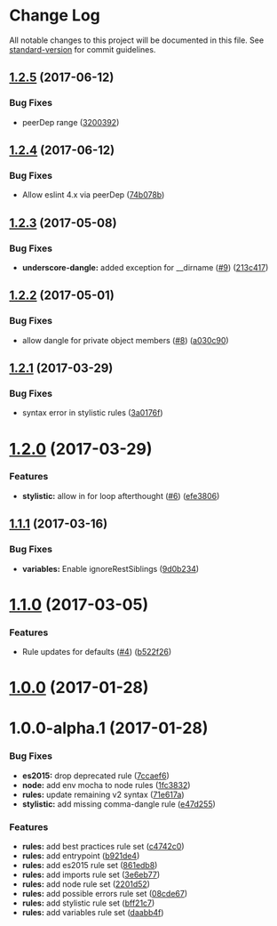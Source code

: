 # Change Log

All notable changes to this project will be documented in this file. See [standard-version](https://github.com/conventional-changelog/standard-version) for commit guidelines.

<a name="1.2.5"></a>
## [1.2.5](https://github.com/webpack-contrib/eslint-config-webpack/compare/v1.2.4...v1.2.5) (2017-06-12)


### Bug Fixes

* peerDep range ([3200392](https://github.com/webpack-contrib/eslint-config-webpack/commit/3200392))



<a name="1.2.4"></a>
## [1.2.4](https://github.com/webpack-contrib/eslint-config-webpack/compare/v1.2.3...v1.2.4) (2017-06-12)


### Bug Fixes

* Allow eslint 4.x via peerDep ([74b078b](https://github.com/webpack-contrib/eslint-config-webpack/commit/74b078b))



<a name="1.2.3"></a>
## [1.2.3](https://github.com/webpack-contrib/eslint-config-webpack/compare/v1.2.2...v1.2.3) (2017-05-08)


### Bug Fixes

* **underscore-dangle:** added exception for __dirname ([#9](https://github.com/webpack-contrib/eslint-config-webpack/issues/9)) ([213c417](https://github.com/webpack-contrib/eslint-config-webpack/commit/213c417))



<a name="1.2.2"></a>
## [1.2.2](https://github.com/webpack-contrib/eslint-config-webpack/compare/v1.2.1...v1.2.2) (2017-05-01)


### Bug Fixes

* allow dangle for private object members ([#8](https://github.com/webpack-contrib/eslint-config-webpack/issues/8)) ([a030c90](https://github.com/webpack-contrib/eslint-config-webpack/commit/a030c90))



<a name="1.2.1"></a>
## [1.2.1](https://github.com/webpack-contrib/eslint-config-webpack/compare/v1.2.0...v1.2.1) (2017-03-29)


### Bug Fixes

* syntax error in stylistic rules ([3a0176f](https://github.com/webpack-contrib/eslint-config-webpack/commit/3a0176f))



<a name="1.2.0"></a>
# [1.2.0](https://github.com/webpack-contrib/eslint-config-webpack/compare/v1.1.1...v1.2.0) (2017-03-29)


### Features

* **stylistic:** allow in for loop afterthought ([#6](https://github.com/webpack-contrib/eslint-config-webpack/issues/6)) ([efe3806](https://github.com/webpack-contrib/eslint-config-webpack/commit/efe3806))



<a name="1.1.1"></a>
## [1.1.1](https://github.com/webpack-contrib/eslint-config-webpack/compare/v1.1.0...v1.1.1) (2017-03-16)


### Bug Fixes

* **variables:** Enable ignoreRestSiblings ([9d0b234](https://github.com/webpack-contrib/eslint-config-webpack/commit/9d0b234))



<a name="1.1.0"></a>
# [1.1.0](https://github.com/webpack-contrib/eslint-config-webpack/compare/v1.0.0...v1.1.0) (2017-03-05)


### Features

* Rule updates for defaults ([#4](https://github.com/webpack-contrib/eslint-config-webpack/issues/4)) ([b522f26](https://github.com/webpack-contrib/eslint-config-webpack/commit/b522f26))



<a name="1.0.0"></a>
# [1.0.0](https://github.com/webpack-contrib/eslint-config-webpack/compare/v1.0.0-alpha.1...v1.0.0) (2017-01-28)



<a name="1.0.0-alpha.1"></a>
# 1.0.0-alpha.1 (2017-01-28)


### Bug Fixes

* **es2015:** drop deprecated rule ([7ccaef6](https://github.com/webpack-contrib/eslint-config-webpack/commit/7ccaef6))
* **node:** add env mocha to node rules ([1fc3832](https://github.com/webpack-contrib/eslint-config-webpack/commit/1fc3832))
* **rules:** update remaining v2 syntax ([71e617a](https://github.com/webpack-contrib/eslint-config-webpack/commit/71e617a))
* **stylistic:** add missing comma-dangle rule ([e47d255](https://github.com/webpack-contrib/eslint-config-webpack/commit/e47d255))


### Features

* **rules:** add best practices rule set ([c4742c0](https://github.com/webpack-contrib/eslint-config-webpack/commit/c4742c0))
* **rules:** add entrypoint ([b921de4](https://github.com/webpack-contrib/eslint-config-webpack/commit/b921de4))
* **rules:** add es2015 rule set ([861edb8](https://github.com/webpack-contrib/eslint-config-webpack/commit/861edb8))
* **rules:** add imports rule set ([3e6eb77](https://github.com/webpack-contrib/eslint-config-webpack/commit/3e6eb77))
* **rules:** add node rule set ([2201d52](https://github.com/webpack-contrib/eslint-config-webpack/commit/2201d52))
* **rules:** add possible errors rule set ([08cde67](https://github.com/webpack-contrib/eslint-config-webpack/commit/08cde67))
* **rules:** add stylistic rule set ([bff21c7](https://github.com/webpack-contrib/eslint-config-webpack/commit/bff21c7))
* **rules:** add variables rule set ([daabb4f](https://github.com/webpack-contrib/eslint-config-webpack/commit/daabb4f))
